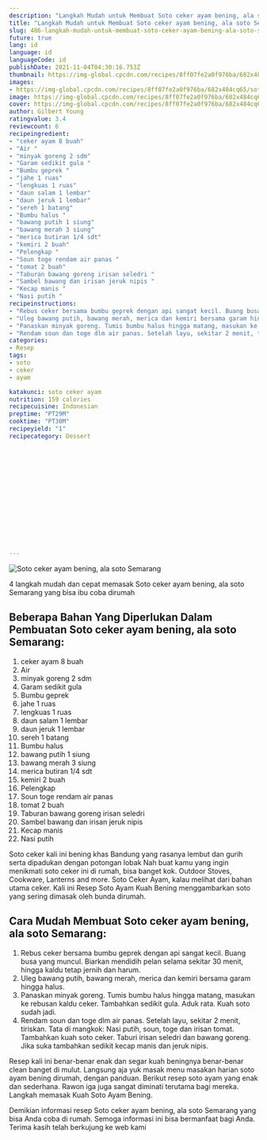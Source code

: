 ```yaml
---
description: "Langkah Mudah untuk Membuat Soto ceker ayam bening, ala soto Semarang Anti Gagal"
title: "Langkah Mudah untuk Membuat Soto ceker ayam bening, ala soto Semarang Anti Gagal"
slug: 486-langkah-mudah-untuk-membuat-soto-ceker-ayam-bening-ala-soto-semarang-anti-gagal
future: true
lang: id
language: id
languageCode: id
publishDate: 2021-11-04T04:30:16.753Z 
thumbnail: https://img-global.cpcdn.com/recipes/8ff07fe2a0f976ba/682x484cq65/soto-ceker-ayam-bening-ala-soto-semarang-foto-resep-utama.webp
images:
- https://img-global.cpcdn.com/recipes/8ff07fe2a0f976ba/682x484cq65/soto-ceker-ayam-bening-ala-soto-semarang-foto-resep-utama.webp
image: https://img-global.cpcdn.com/recipes/8ff07fe2a0f976ba/682x484cq65/soto-ceker-ayam-bening-ala-soto-semarang-foto-resep-utama.webp
cover: https://img-global.cpcdn.com/recipes/8ff07fe2a0f976ba/682x484cq65/soto-ceker-ayam-bening-ala-soto-semarang-foto-resep-utama.webp
author: Gilbert Young
ratingvalue: 3.4
reviewcount: 6
recipeingredient:
- "ceker ayam 8 buah"
- "Air "
- "minyak goreng 2 sdm"
- "Garam sedikit gula "
- "Bumbu geprek "
- "jahe 1 ruas"
- "lengkuas 1 ruas"
- "daun salam 1 lembar"
- "daun jeruk 1 lembar"
- "sereh 1 batang"
- "Bumbu halus "
- "bawang putih 1 siung"
- "bawang merah 3 siung"
- "merica butiran 1/4 sdt"
- "kemiri 2 buah"
- "Pelengkap "
- "Soun toge rendam air panas "
- "tomat 2 buah"
- "Taburan bawang goreng irisan seledri "
- "Sambel bawang dan irisan jeruk nipis "
- "Kecap manis "
- "Nasi putih "
recipeinstructions:
- "Rebus ceker bersama bumbu geprek dengan api sangat kecil. Buang busa yang muncul. Biarkan mendidih pelan selama sekitar 30 menit, hingga kaldu tetap jernih dan harum."
- "Uleg bawang putih, bawang merah, merica dan kemiri bersama garam hingga halus."
- "Panaskan minyak goreng. Tumis bumbu halus hingga matang, masukan ke rebusan kaldu ceker. Tambahkan sedikit gula. Aduk rata. Kuah soto sudah jadi."
- "Rendam soun dan toge dlm air panas. Setelah layu, sekitar 2 menit, tiriskan. Tata di mangkok: Nasi putih, soun, toge dan irisan tomat. Tambahkan kuah soto ceker. Taburi irisan seledri dan bawang goreng. Jika suka tambahkan sedikit kecap manis dan jeruk nipis."
categories:
- Resep
tags:
- soto
- ceker
- ayam

katakunci: soto ceker ayam 
nutrition: 159 calories
recipecuisine: Indonesian
preptime: "PT29M"
cooktime: "PT30M"
recipeyield: "1"
recipecategory: Dessert


     
    
    
    
    
    
    
    
    
    
    
      
    
---
```



![Soto ceker ayam bening, ala soto Semarang](https://img-global.cpcdn.com/recipes/8ff07fe2a0f976ba/682x484cq65/soto-ceker-ayam-bening-ala-soto-semarang-foto-resep-utama.webp)

4 langkah mudah dan cepat memasak  Soto ceker ayam bening, ala soto Semarang yang bisa ibu coba dirumah

<!--inarticleads1-->

## Beberapa Bahan Yang Diperlukan Dalam Pembuatan Soto ceker ayam bening, ala soto Semarang:

1. ceker ayam 8 buah
1. Air 
1. minyak goreng 2 sdm
1. Garam sedikit gula 
1. Bumbu geprek 
1. jahe 1 ruas
1. lengkuas 1 ruas
1. daun salam 1 lembar
1. daun jeruk 1 lembar
1. sereh 1 batang
1. Bumbu halus 
1. bawang putih 1 siung
1. bawang merah 3 siung
1. merica butiran 1/4 sdt
1. kemiri 2 buah
1. Pelengkap 
1. Soun toge rendam air panas 
1. tomat 2 buah
1. Taburan bawang goreng irisan seledri 
1. Sambel bawang dan irisan jeruk nipis 
1. Kecap manis 
1. Nasi putih 

Soto ceker kali ini bening khas Bandung yang rasanya lembut dan gurih serta dipadukan dengan potongan lobak Nah buat kamu yang ingin menikmati soto ceker ini di rumah, bisa banget kok. Outdoor Stoves, Cookware, Lanterns and more. Soto Ceker Ayam, kalau melihat dari bahan utama ceker. Kali ini Resep Soto Ayam Kuah Bening menggambarkan soto yang sering dimasak oleh bunda dirumah. 

<!--inarticleads2-->

## Cara Mudah Membuat Soto ceker ayam bening, ala soto Semarang:

1. Rebus ceker bersama bumbu geprek dengan api sangat kecil. Buang busa yang muncul. Biarkan mendidih pelan selama sekitar 30 menit, hingga kaldu tetap jernih dan harum.
1. Uleg bawang putih, bawang merah, merica dan kemiri bersama garam hingga halus.
1. Panaskan minyak goreng. Tumis bumbu halus hingga matang, masukan ke rebusan kaldu ceker. Tambahkan sedikit gula. Aduk rata. Kuah soto sudah jadi.
1. Rendam soun dan toge dlm air panas. Setelah layu, sekitar 2 menit, tiriskan. Tata di mangkok: Nasi putih, soun, toge dan irisan tomat. Tambahkan kuah soto ceker. Taburi irisan seledri dan bawang goreng. Jika suka tambahkan sedikit kecap manis dan jeruk nipis.


Resep kali ini benar-benar enak dan segar kuah beningnya benar-benar clean banget di mulut. Langsung aja yuk masak menu masakan harian soto ayam bening dirumah, dengan panduan. Berikut resep soto ayam yang enak dan sederhana. Rawon iga juga sangat diminati terutama bagi mereka. Langkah memasak Kuah Soto Ayam Bening. 

Demikian informasi  resep Soto ceker ayam bening, ala soto Semarang   yang bisa Anda coba di rumah. Semoga informasi ini bisa bermanfaat bagi Anda. Terima kasih telah berkujung ke web kami
